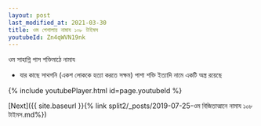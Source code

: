 ```yaml
---
layout: post
last_modified_at: 2021-03-30
title: ওম পেশালায় নামায ১০৮ টাইমস
youtubeId: Zn4qWVN19nk
---
```

 
 
 ওম সাহাগ্নি পাস শক্তিমাঠে নামায  
 
 -  যার কাছে সাথগনি (একশ লোককে হত্যা করতে সক্ষম) পাশা শক্তি ইত্যাদি নামে একটি অস্ত্র রয়েছে 
 
  
 
  
 
 
 
 
 
 


{% include youtubePlayer.html id=page.youtubeId %}
 
[Next]({{ site.baseurl }}{% link  split2/_posts/2019-07-25-ওম বিজিতাত্মানে নামায ১০৮ টাইমস.md%})
 
